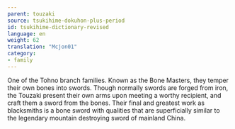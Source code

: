 ```yaml
---
parent: touzaki
source: tsukihime-dokuhon-plus-period
id: tsukihime-dictionary-revised
language: en
weight: 62
translation: "Mcjon01"
category:
- family
---
```


One of the Tohno branch families.
Known as the Bone Masters, they temper their own bones into swords.
Though normally swords are forged from iron, the Touzaki present their own arms upon meeting a worthy recipient, and craft them a sword from the bones.
Their final and greatest work as blacksmiths is a bone sword with qualities that are superficially similar to the legendary mountain destroying sword of mainland China.
